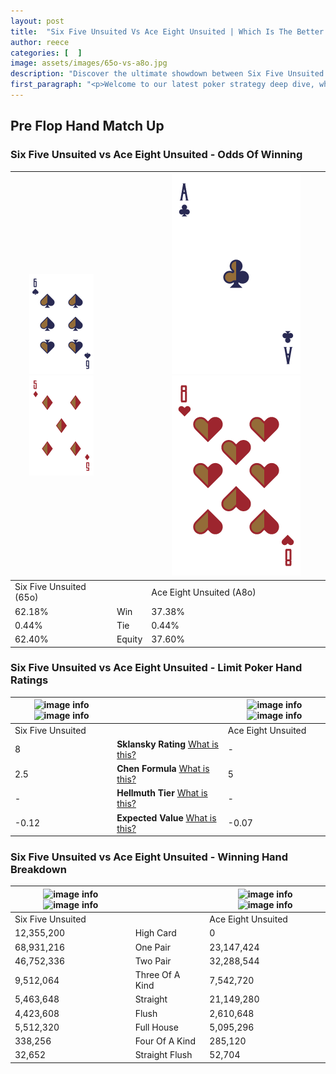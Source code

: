 ```yaml
---
layout: post
title:  "Six Five Unsuited Vs Ace Eight Unsuited | Which Is The Better Hand In Poker? A Complete Guide"
author: reece
categories: [  ]
image: assets/images/65o-vs-a8o.jpg
description: "Discover the ultimate showdown between Six Five Unsuited and Ace Eight Unsuited in poker! Uncover the odds, strategies, and scenarios where one hand triumphs over the other. Get ready to up your poker game with this thrilling analysis."
first_paragraph: "<p>Welcome to our latest poker strategy deep dive, where we're pitting two distinct hands against each other in a high-stakes showdown: Six Five Unsuited vs Ace Eight Unsuited.</p><p>In the dynamic world of poker, every decision counts, and knowing which hand holds the upper hand is key to your success at the table.</p><p>In this article, we'll dissect these two hands, explore the scenarios where one dominates the other, and equip you with the knowledge to make strategic choices that can tip the odds in your favor.</p><p>Get ready to unravel the intriguing dynamics of these poker hands and elevate your game to new heights.</p>"
---
```




[comment]: # (sp0)

## Pre Flop Hand Match Up

<div class="table hand-ratings" markdown="1"> 



### Six Five Unsuited vs Ace Eight Unsuited - Odds Of Winning


    
| ![image info](assets/images/hand1/6.png) ![image info](assets/images/hand1/5o.png) |  | ![image info](assets/images/hand2/A.png) ![image info](assets/images/hand2/8o.png) |
| -------- | -------- | -------- |
| Six Five Unsuited (65o) |  | Ace Eight Unsuited (A8o) |
| 62.18% | Win | 37.38% |
| 0.44% | Tie | 0.44% |
| 62.40% | Equity | 37.60% |




[comment]: # (sp1)



### Six Five Unsuited vs Ace Eight Unsuited - Limit Poker Hand Ratings


    
| ![image info](https://www.riverpairs.com/assets/images/hand1/6.png) ![image info](https://www.riverpairs.com/assets/images/hand1/5o.png) |  | ![image info](https://www.riverpairs.com/assets/images/hand2/A.png) ![image info](https://www.riverpairs.com/assets/images/hand2/8o.png) |
| -------- | -------- | -------- |
| Six Five Unsuited |  | Ace Eight Unsuited |
| 8 | **Sklansky Rating** [What is this?](/sklansky-rating-explained) | - |
| 2.5 | **Chen Formula** [What is this?](/chen-formula-explained) | 5 |
| - | **Hellmuth Tier** [What is this?](/Hellmuth-tier-explained) | - |
| -0.12 | **Expected Value** [What is this?](/expected-value-explained) | -0.07 |




[comment]: # (sp2)



### Six Five Unsuited vs Ace Eight Unsuited - Winning Hand Breakdown


    
| ![image info](https://www.riverpairs.com/assets/images/hand1/6.png) ![image info](https://www.riverpairs.com/assets/images/hand1/5o.png) |  | ![image info](https://www.riverpairs.com/assets/images/hand2/A.png) ![image info](https://www.riverpairs.com/assets/images/hand2/8o.png) |
| -------- | -------- | -------- |
| Six Five Unsuited |  | Ace Eight Unsuited |
| 12,355,200 | High Card | 0 |
| 68,931,216 | One Pair | 23,147,424 |
| 46,752,336 | Two Pair | 32,288,544 |
| 9,512,064 | Three Of A Kind | 7,542,720 |
| 5,463,648 | Straight | 21,149,280 |
| 4,423,608 | Flush | 2,610,648 |
| 5,512,320 | Full House | 5,095,296 |
| 338,256 | Four Of A Kind | 285,120 |
| 32,652 | Straight Flush | 52,704 |




[comment]: # (sp3)



</div>

[comment]: # (sp4)



[comment]: # (sp5)

